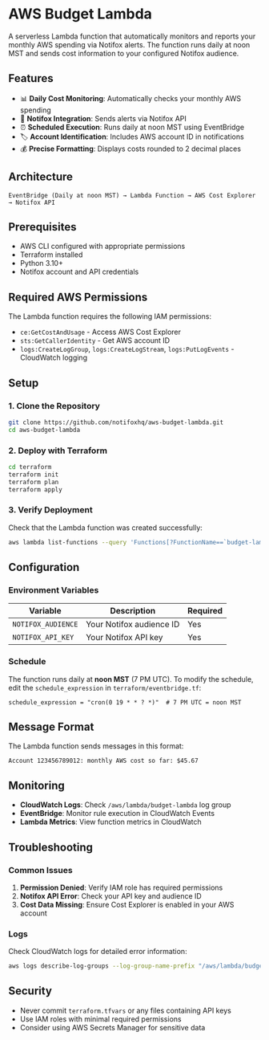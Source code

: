# AWS Budget Lambda

A serverless Lambda function that automatically monitors and reports your monthly AWS spending via Notifox alerts. The function runs daily at noon MST and sends cost information to your configured Notifox audience.

## Features

- 📊 **Daily Cost Monitoring**: Automatically checks your monthly AWS spending
- 🔔 **Notifox Integration**: Sends alerts via Notifox API
- ⏰ **Scheduled Execution**: Runs daily at noon MST using EventBridge
- 🏷️ **Account Identification**: Includes AWS account ID in notifications
- 💰 **Precise Formatting**: Displays costs rounded to 2 decimal places

## Architecture

```
EventBridge (Daily at noon MST) → Lambda Function → AWS Cost Explorer → Notifox API
```

## Prerequisites

- AWS CLI configured with appropriate permissions
- Terraform installed
- Python 3.10+
- Notifox account and API credentials

## Required AWS Permissions

The Lambda function requires the following IAM permissions:
- `ce:GetCostAndUsage` - Access AWS Cost Explorer
- `sts:GetCallerIdentity` - Get AWS account ID
- `logs:CreateLogGroup`, `logs:CreateLogStream`, `logs:PutLogEvents` - CloudWatch logging

## Setup

### 1. Clone the Repository

```bash
git clone https://github.com/notifoxhq/aws-budget-lambda.git
cd aws-budget-lambda
```

### 2. Deploy with Terraform

```bash
cd terraform
terraform init
terraform plan
terraform apply
```

### 3. Verify Deployment

Check that the Lambda function was created successfully:

```bash
aws lambda list-functions --query 'Functions[?FunctionName==`budget-lambda`]'
```

## Configuration

### Environment Variables

| Variable | Description | Required |
|----------|-------------|----------|
| `NOTIFOX_AUDIENCE` | Your Notifox audience ID | Yes |
| `NOTIFOX_API_KEY` | Your Notifox API key | Yes |

### Schedule

The function runs daily at **noon MST** (7 PM UTC). To modify the schedule, edit the `schedule_expression` in `terraform/eventbridge.tf`:

```hcl
schedule_expression = "cron(0 19 * * ? *)"  # 7 PM UTC = noon MST
```

## Message Format

The Lambda function sends messages in this format:

```
Account 123456789012: monthly AWS cost so far: $45.67
```

## Monitoring

- **CloudWatch Logs**: Check `/aws/lambda/budget-lambda` log group
- **EventBridge**: Monitor rule execution in CloudWatch Events
- **Lambda Metrics**: View function metrics in CloudWatch

## Troubleshooting

### Common Issues

1. **Permission Denied**: Verify IAM role has required permissions
2. **Notifox API Error**: Check your API key and audience ID
3. **Cost Data Missing**: Ensure Cost Explorer is enabled in your AWS account

### Logs

Check CloudWatch logs for detailed error information:

```bash
aws logs describe-log-groups --log-group-name-prefix "/aws/lambda/budget-lambda"
```

## Security

- Never commit `terraform.tfvars` or any files containing API keys
- Use IAM roles with minimal required permissions
- Consider using AWS Secrets Manager for sensitive data
